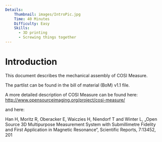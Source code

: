 ```yaml
---
Details:
    Thumbnail: images/IntroPic.jpg
    Time: 40 Minutes
    Difficulty: Easy
    Skills:
      - 3D printing
      - Screwing things together
---
```

<!-- There should be only one Header per page. You do not need to use all the keys -->

[M4x10 screws]:Parts.yaml#M4x10PanSteel
[No. 2 Phillips screwdriver]:Parts.yaml#Screwdriver_Philips_No2
# Introduction

This document describes the mechanical assembly of COSI Measure.

The partlist can be found in the bill of material (BoM) v1.1 file. 

A more detailed description of COSI Measure can be found here: 
http://www.opensourceimaging.org/project/cosi-measure/

and here:

Han H, Moritz R, Oberacker E, Waiczies H, Niendorf T and Winter L, „Open Source 3D 
Multipurpose Measurement System with Submillimetre Fidelity and First Application in 
Magnetic Resonance“, Scientific Reports, 7:13452, 201





